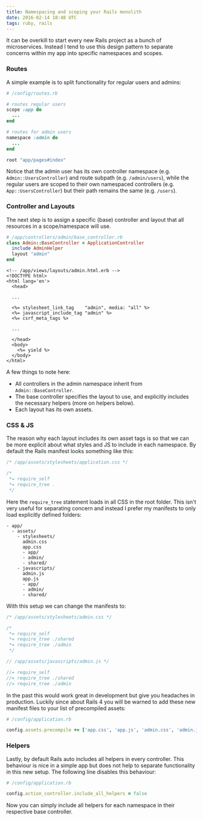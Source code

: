 ```yaml
---
title: Namespacing and scoping your Rails monolith
date: 2016-02-14 18:48 UTC
tags: ruby, rails
---
```


It can be overkill to start every new Rails project as a bunch of microservices. Instead I tend to use this design pattern to separate concerns within my app into specific namespaces and scopes.

### Routes

A simple example is to split functionality for regular users and admins:

```ruby
# /config/routes.rb

# routes regular users
scope :app do
  ...
end

# routes for admin users
namespace :admin do
  ...
end

root "app/pages#index"
```

<!-- more -->

Notice that the admin user has its own controller namespace (e.g. `Admin::UsersController`) and route subpath (e.g. `/admin/users`), while the regular users are scoped to their own namespaced controllers (e.g. `App::UsersController`) but their path remains the same (e.g. `/users`).

### Controller and Layouts

The next step is to assign a specific (base) controller and layout that all resources in a scope/namespace will use.

```ruby
# /app/controllers/admin/base_controller.rb
class Admin::BaseController < ApplicationController
  include AdminHelper
  layout "admin"
end
```

```erb
<!-- /app/views/layouts/admin.html.erb -->
<!DOCTYPE html>
<html lang='en'>
  <head>

  ...

  <%= stylesheet_link_tag    "admin", media: "all" %>
  <%= javascript_include_tag "admin" %>
  <%= csrf_meta_tags %>

  ...

  </head>
  <body>
    <%= yield %>
  </body>
</html>
```

A few things to note here:

- All controllers in the admin namespace inherit from `Admin::BaseController`.
- The base controller specifies the layout to use, and explicitly includes the necessary helpers (more on helpers below).
- Each layout has its own assets.

### CSS & JS

The reason why each layout includes its own asset tags is so that we can be more explicit about what styles and JS to include in each namespace. By default the Rails manifest looks something like this:

```css
/* /app/assets/stylesheets/application.css */

/*
 *= require_self
 *= require_tree .
 */
```

Here the `require_tree` statement loads in all CSS in the root folder. This isn't very useful for separating concern and instead I prefer my manifests to only load explicitly defined folders:

```
- app/
  - assets/
    - stylesheets/
      admin.css
      app.css
      - app/
      - admin/
      - shared/
    - javascripts/
      admin.js
      app.js
      - app/
      - admin/
      - shared/
```

With this setup we can change the manifests to:

```css
/* /app/assets/stylesheets/admin.css */

/*
 *= require_self
 *= require_tree ./shared
 *= require_tree ./admin
 */
```

```js
// /app/assets/javascripts/admin.js */

//= require_self
//= require_tree ./shared
//= require_tree ./admin
```

In the past this would work great in development but give you headaches in production. Luckily since about Rails 4 you will be warned to add these new manifest files to your list of precompiled assets:

```ruby
# /config/application.rb

config.assets.precompile += ['app.css', 'app.js', 'admin.css', 'admin.js']
```

### Helpers

Lastly, by default Rails auto includes all helpers in every controller. This behaviour is nice in a simple app but does not help to separate functionality in this new setup. The following line disables this behaviour:

```ruby
# /config/application.rb

config.action_controller.include_all_helpers = false
```

Now you can simply include all helpers for each namespace in their respective base controller.
